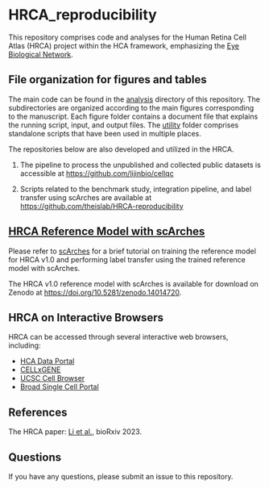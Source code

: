 # HRCA_reproducibility

This repository comprises code and analyses for the Human Retina Cell Atlas (HRCA) project within the HCA framework, emphasizing the [Eye Biological Network](https://www.humancellatlas.org/biological-networks/).

## File organization for figures and tables

The main code can be found in the [analysis](./analysis) directory of this repository. The subdirectories are organized according to the main figures corresponding to the manuscript. Each figure folder contains a document file that explains the running script, input, and output files. The [utility](./utility) folder comprises standalone scripts that have been used in multiple places.

The repositories below are also developed and utilized in the HRCA.

1. The pipeline to process the unpublished and collected public datasets is accessible at https://github.com/lijinbio/cellqc

2. Scripts related to the benchmark study, integration pipeline, and label transfer using scArches are available at https://github.com/theislab/HRCA-reproducibility

## [HRCA Reference Model with scArches](./scArches)

Please refer to [scArches](./scArches) for a brief tutorial on training the reference model for HRCA v1.0 and performing label transfer using the trained reference model with scArches.

The HRCA v1.0 reference model with scArches is available for download on Zenodo at https://doi.org/10.5281/zenodo.14014720.

## HRCA on Interactive Browsers

HRCA can be accessed through several interactive web browsers, including:

- [HCA Data Portal](https://data.humancellatlas.dev.clevercanary.com/hca-bio-networks/eye)
- [CELLxGENE](https://cellxgene.cziscience.com/collections/4c6eaf5c-6d57-4c76-b1e9-60df8c655f1e)
- [UCSC Cell Browser](https://retina.cells.ucsc.edu)
- [Broad Single Cell Portal](https://singlecell.broadinstitute.org/single_cell/study/SCP2805)

## References

The HRCA paper: [Li et al.](https://doi.org/10.1101/2023.11.07.566105), bioRxiv 2023.

## Questions

If you have any questions, please submit an issue to this repository.

